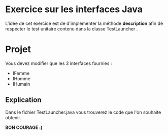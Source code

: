 # Exercice sur les interfaces Java
L'idée de cet exercice est de d'implémenter la méthode **description** afin de respecter le test unitaire contenu dans la classe TestLauncher .

# Projet

Vous devez modifier que les 3 interfaces fournies :
- IFemme
- IHomme
- IHumain

## Explication
Dans le fichier TestLauncher.java vous trouverez le code que l'on souhaite obtenir.


**BON COURAGE :)**